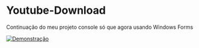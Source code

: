 # Youtube-Download
Continuação do meu projeto console só que agora usando Windows Forms


[![Demonstração]()](https://www.youtube.com/watch?v=8DWHER3ho-Y)
